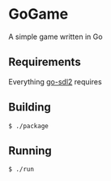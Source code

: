 # GoGame
A simple game written in Go

## Requirements

Everything [go-sdl2](https://github.com/veandco/go-sdl2) requires

## Building

```
$ ./package
```

## Running

```
$ ./run
```

